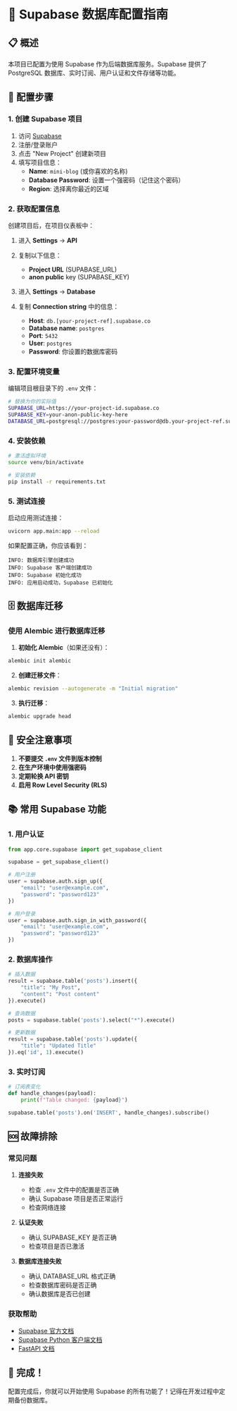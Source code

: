 # 🚀 Supabase 数据库配置指南

## 📋 概述

本项目已配置为使用 Supabase 作为后端数据库服务。Supabase 提供了 PostgreSQL 数据库、实时订阅、用户认证和文件存储等功能。

## 🔧 配置步骤

### 1. 创建 Supabase 项目

1. 访问 [Supabase](https://supabase.com)
2. 注册/登录账户
3. 点击 "New Project" 创建新项目
4. 填写项目信息：
   - **Name**: `mini-blog` (或你喜欢的名称)
   - **Database Password**: 设置一个强密码（记住这个密码）
   - **Region**: 选择离你最近的区域

### 2. 获取配置信息

创建项目后，在项目仪表板中：

1. 进入 **Settings** → **API**
2. 复制以下信息：
   - **Project URL** (SUPABASE_URL)
   - **anon public** key (SUPABASE_KEY)

3. 进入 **Settings** → **Database**
4. 复制 **Connection string** 中的信息：
   - **Host**: `db.[your-project-ref].supabase.co`
   - **Database name**: `postgres`
   - **Port**: `5432`
   - **User**: `postgres`
   - **Password**: 你设置的数据库密码

### 3. 配置环境变量

编辑项目根目录下的 `.env` 文件：

```bash
# 替换为你的实际值
SUPABASE_URL=https://your-project-id.supabase.co
SUPABASE_KEY=your-anon-public-key-here
DATABASE_URL=postgresql://postgres:your-password@db.your-project-ref.supabase.co:5432/postgres
```

### 4. 安装依赖

```bash
# 激活虚拟环境
source venv/bin/activate

# 安装依赖
pip install -r requirements.txt
```

### 5. 测试连接

启动应用测试连接：

```bash
uvicorn app.main:app --reload
```

如果配置正确，你应该看到：
```
INFO: 数据库引擎创建成功
INFO: Supabase 客户端创建成功
INFO: Supabase 初始化成功
INFO: 应用启动成功，Supabase 已初始化
```

## 🗄️ 数据库迁移

### 使用 Alembic 进行数据库迁移

1. **初始化 Alembic**（如果还没有）：
```bash
alembic init alembic
```

2. **创建迁移文件**：
```bash
alembic revision --autogenerate -m "Initial migration"
```

3. **执行迁移**：
```bash
alembic upgrade head
```

## 🔐 安全注意事项

1. **不要提交 `.env` 文件到版本控制**
2. **在生产环境中使用强密码**
3. **定期轮换 API 密钥**
4. **启用 Row Level Security (RLS)**

## 📚 常用 Supabase 功能

### 1. 用户认证
```python
from app.core.supabase import get_supabase_client

supabase = get_supabase_client()

# 用户注册
user = supabase.auth.sign_up({
    "email": "user@example.com",
    "password": "password123"
})

# 用户登录
user = supabase.auth.sign_in_with_password({
    "email": "user@example.com", 
    "password": "password123"
})
```

### 2. 数据库操作
```python
# 插入数据
result = supabase.table('posts').insert({
    "title": "My Post",
    "content": "Post content"
}).execute()

# 查询数据
posts = supabase.table('posts').select("*").execute()

# 更新数据
result = supabase.table('posts').update({
    "title": "Updated Title"
}).eq('id', 1).execute()
```

### 3. 实时订阅
```python
# 订阅表变化
def handle_changes(payload):
    print(f"Table changed: {payload}")

supabase.table('posts').on('INSERT', handle_changes).subscribe()
```

## 🆘 故障排除

### 常见问题

1. **连接失败**
   - 检查 `.env` 文件中的配置是否正确
   - 确认 Supabase 项目是否正常运行
   - 检查网络连接

2. **认证失败**
   - 确认 SUPABASE_KEY 是否正确
   - 检查项目是否已激活

3. **数据库连接失败**
   - 确认 DATABASE_URL 格式正确
   - 检查数据库密码是否正确
   - 确认数据库是否已创建

### 获取帮助

- [Supabase 官方文档](https://supabase.com/docs)
- [Supabase Python 客户端文档](https://github.com/supabase/supabase-py)
- [FastAPI 文档](https://fastapi.tiangolo.com/)

## 🎉 完成！

配置完成后，你就可以开始使用 Supabase 的所有功能了！记得在开发过程中定期备份数据库。
